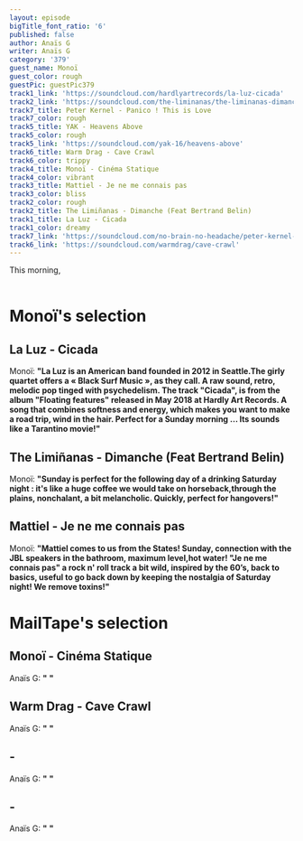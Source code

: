 ```yaml
---
layout: episode
bigTitle_font_ratio: '6'
published: false
author: Anaïs G
writer: Anaïs G
category: '379'
guest_name: Monoï
guest_color: rough
guestPic: guestPic379
track1_link: 'https://soundcloud.com/hardlyartrecords/la-luz-cicada'
track2_link: 'https://soundcloud.com/the-liminanas/the-liminanas-dimanche-feat'
track7_title: Peter Kernel - Panico ! This is Love
track7_color: rough
track5_title: YAK - Heavens Above
track5_color: rough
track5_link: 'https://soundcloud.com/yak-16/heavens-above'
track6_title: Warm Drag - Cave Crawl
track6_color: trippy
track4_title: Monoï - Cinéma Statique
track4_color: vibrant
track3_title: Mattiel - Je ne me connais pas
track3_color: bliss
track2_color: rough
track2_title: The Limiñanas - Dimanche (Feat Bertrand Belin)
track1_title: La Luz - Cicada
track1_color: dreamy
track7_link: 'https://soundcloud.com/no-brain-no-headache/peter-kernel-panico-this-is'
track6_link: 'https://soundcloud.com/warmdrag/cave-crawl'
---
```


<p id="introduction"> This morning,
<br><br>

</p>


# Monoï's selection

## La Luz - Cicada
Monoï: **"**La Luz is an American band founded in 2012 in Seattle.The girly quartet offers a « Black Surf Music », as they call. A raw sound, retro, melodic pop tinged with psychedelism. The track "Cicada",
is from the album "Floating features" released in May 2018 at Hardly Art Records. A song that combines softness and energy, which makes you want to make a road trip, wind in the hair. Perfect for a Sunday morning ... Its sounds like a Tarantino movie!**"**

## The Limiñanas - Dimanche (Feat Bertrand Belin)
Monoï: **"**Sunday is perfect for the following day of a drinking Saturday night : it's like a huge coffee we would take on horseback,through the plains, nonchalant, a bit melancholic. Quickly, perfect for hangovers!**"**

## Mattiel - Je ne me connais pas 
Monoï: **"**Mattiel comes to us from the States! Sunday, connection with the JBL speakers in the bathroom, maximum level,hot water! "Je ne me connais pas" a rock n' roll track a bit wild, inspired by the 60’s, back to basics, useful to go back down by keeping the nostalgia of Saturday night! We remove toxins!**"** 


# MailTape's selection

## Monoï - Cinéma Statique
Anaïs G: **"** **"**

## Warm Drag - Cave Crawl
Anaïs G: **"** **"**

##  - 
Anaïs G: **"** **"**

##  - 
Anaïs G: **"** **"**


<p id="outroduction"> </p>
